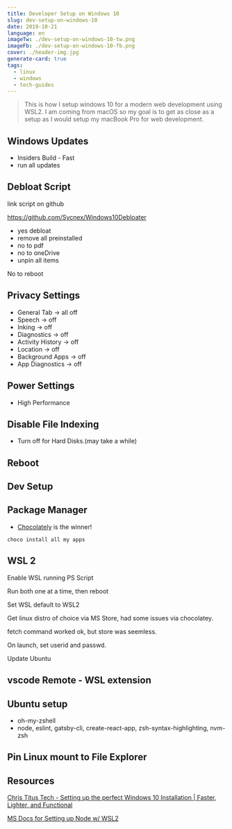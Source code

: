 ```yaml
---
title: Developer Setup on Windows 10
slug: dev-setup-on-windows-10
date: 2019-10-21
language: en
imageTw: ./dev-setup-on-windows-10-tw.png
imageFb: ./dev-setup-on-windows-10-fb.png
cover: ./header-img.jpg
generate-card: true
tags:
  - linux
  - windows
  - tech-guides
---
```


> This is how I setup windows 10 for a modern web development using WSL2. 
> I am coming from macOS so my goal is to get as close as a setup as I would setup my macBook Pro for web development.

## Windows Updates

- Insiders Build - Fast
- run all updates

## Debloat Script

link script on github

https://github.com/Sycnex/Windows10Debloater

- yes debloat
- remove all preinstalled
- no to pdf
- no to oneDrive
- unpin all items

No to reboot

## Privacy Settings

- General Tab -> all off
- Speech -> off
- Inking -> off
- Diagnostics -> off
- Activity History -> off
- Location -> off
- Background Apps -> off
- App Diagnostics -> off

## Power Settings

- High Performance

## Disable File Indexing

- Turn off for Hard Disks.(may take a while)

## Reboot

## Dev Setup

## Package Manager

- [Chocolately](https://chocolatey.org/) is the winner!

`choco install all my apps`

## WSL 2

Enable WSL running PS Script

Run both one at a time, then reboot

Set WSL default to WSL2

Get linux distro of choice via MS Store, had some issues via chocolatey.

fetch command worked ok, but store was seemless.

On launch, set userid and passwd.

Update Ubuntu

## vscode Remote - WSL extension

## Ubuntu setup

- oh-my-zshell
- node, eslint, gatsby-cli, create-react-app, zsh-syntax-highlighting, nvm-zsh

## Pin Linux mount to File Explorer

## Resources

[Chris Titus Tech - Setting up the perfect Windows 10 Installation | Faster, Lighter, and Functional](https://youtu.be/nVy4GAtkh7Q)

[MS Docs for Setting up Node w/ WSL2](https://docs.microsoft.com/en-us/windows/nodejs/setup-on-wsl2)
